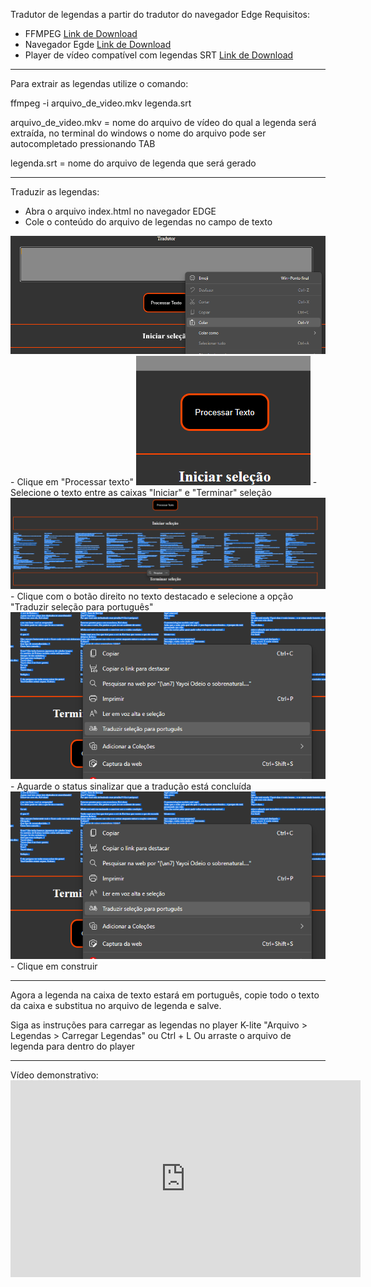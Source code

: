 Tradutor de legendas a partir do tradutor do navegador Edge
Requisitos:
- FFMPEG <a href="https://ffmpeg.org/download.html">Link de Download</a>
- Navegador Egde <a href="https://www.microsoft.com/en-us/edge/download">Link de Download</a>
- Player de vídeo compatível com legendas SRT <a href="https://www.codecguide.com/download_kl.htm">Link de Download</a>

<hr>
Para extrair as legendas utilize o comando:

ffmpeg -i arquivo_de_video.mkv legenda.srt

arquivo_de_video.mkv =  nome do arquivo de vídeo do qual a legenda será extraída, no terminal do windows o nome do arquivo pode ser autocompletado pressionando TAB

legenda.srt = nome do arquivo de legenda que será gerado

<hr>

Traduzir as legendas:
- Abra o arquivo index.html no navegador EDGE
- Cole o conteúdo do arquivo de legendas no campo de texto
<img src="img/doc1.png"/>
- Clique em "Processar texto"
<img src="img/doc2.png"/>
- Selecione o texto entre as caixas "Iniciar" e "Terminar" seleção
<img src="img/doc3.png"/>
- Clique com o botão direito no texto destacado e selecione a opção "Traduzir seleção para português"
<img src="img/doc4.png"/>
- Aguarde o status sinalizar que a tradução está concluída
<img src="img/doc4.png"/>
- Clique em construir
<hr>
Agora a legenda na caixa de texto estará em português, copie todo o texto da caixa e substitua no arquivo de legenda e salve.

Siga as instruções para carregar as legendas no player K-lite
"Arquivo > Legendas > Carregar Legendas" ou Ctrl + L
Ou arraste o arquivo de legenda para dentro do player
<hr>
Vídeo demonstrativo:
<iframe width="560" height="315" src="https://www.youtube.com/embed/i5RoP3OiWTE" title="YouTube video player" frameborder="0" allow="accelerometer; autoplay; clipboard-write; encrypted-media; gyroscope; picture-in-picture; web-share" allowfullscreen></iframe>